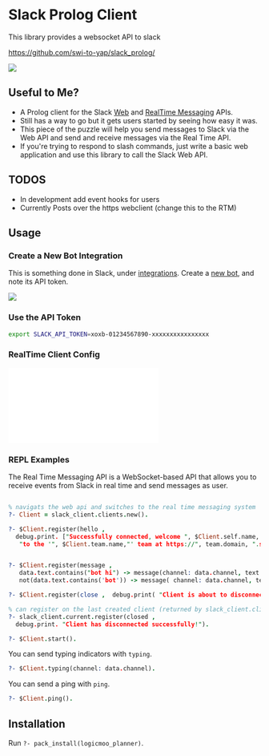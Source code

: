 Slack Prolog Client
=================

This library provides a websocket API to slack

https://github.com/swi-to-yap/slack_prolog/

![](t/slack.png)

## Useful to Me?

* A Prolog client for the Slack [Web](https://api.slack.com/web) and [RealTime Messaging](https://api.slack.com/rtm) APIs. 
* Still has a way to go but it gets users started by seeing how easy it was.
* This piece of the puzzle will help you send messages to Slack via the Web API and send and receive messages via the Real Time API.
* If you're trying to respond to slash commands, just write a basic web application and use this library to call the Slack Web API.

## TODOS

* In development add event hooks for users
* Currently Posts over the https webclient (change this to the RTM)



## Usage

### Create a New Bot Integration

This is something done in Slack, under [integrations](https://my.slack.com/services). Create a [new bot](https://my.slack.com/services/new/bot), and note its API token.

![](t/register-bot.png)

### Use the API Token

```bash
export SLACK_API_TOKEN=xoxb-01234567890-xxxxxxxxxxxxxxxx
```

### RealTime Client Config

![First Slack Bot](t/first_slack_bot.pl)


### REPL Examples

The Real Time Messaging API is a WebSocket-based API that allows you to receive events from Slack in real time and send messages as user.

```prolog

% navigats the web api and switches to the real time messaging system
?- Client = slack_client.clients.new().

?- $Client.register(hello ,
  debug.print. ["Successfully connected, welcome ", $Client.self.name,
   "to the '", $Client.team.name,"' team at https://", team.domain, ".slack.com."]).


?- $Client.register(message , 
   data.text.contains("bot hi") -> message(channel: data.channel, text: ["Hi <@",data.user,">!"]) ;
   not(data.text.contains('bot')) -> message( channel: data.channel, text: ["Sorry <@",data.user,">, what?"])).

?- $Client.register(close ,  debug.print( "Client is about to disconnect")).

% can register on the last created client (returned by slack_client.clients.new )
?- slack_client.current.register(closed , 
  debug.print. "Client has disconnected successfully!").

?- $Client.start().
```

You can send typing indicators with `typing`.

```prolog
?- $Client.typing(channel: data.channel).
```

You can send a ping with `ping`.

```prolog
?- $Client.ping().
```
## Installation

Run `?- pack_install(logicmoo_planner)`.


